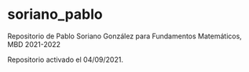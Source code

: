 # soriano_pablo
 Repositorio de Pablo Soriano González para Fundamentos Matemáticos, MBD 2021-2022
 
 Repositorio activado el 04/09/2021.
